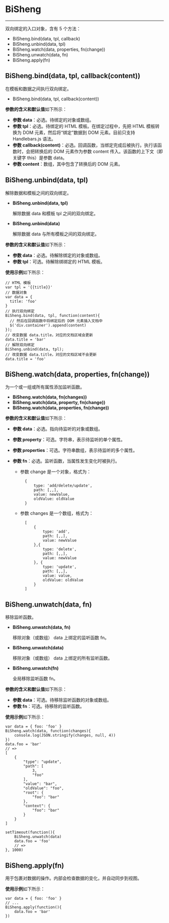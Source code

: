 # BiSheng
---

双向绑定的入口对象，含有 5 个方法：
* BiSheng.bind(data, tpl, callback)
* BiSheng.unbind(data, tpl)
* BiSheng.watch(data, properties, fn(change))
* BiSheng.unwatch(data, fn)
* BiSheng.apply(fn)

## BiSheng.bind(data, tpl, callback(content))

在模板和数据之间执行双向绑定。

* BiSheng.bind(data, tpl, callback(content))

**参数的含义和默认值**如下所示：

* **参数 data**：必选。待绑定的对象或数组。
* **参数 tpl**：必选。待绑定的 HTML 模板。在绑定过程中，先把 HTML 模板转换为 DOM 元素，然后将“绑定”数据到 DOM 元素。目前只支持 Handlebars.js 语法。
* **参数 callback(content)**：必选。回调函数，当绑定完成后被执行。执行该函数时，会把转换后的 DOM 元素作为参数 content 传入。该函数的上下文（即关键字 this）是参数 data。
* **参数 content**：数组，其中包含了转换后的 DOM 元素。

## BiSheng.unbind(data, tpl)

解除数据和模板之间的双向绑定。

* **BiSheng.unbind(data, tpl)**

    解除数据 data 和模板 tpl 之间的双向绑定。

* **BiSheng.unbind(data)**

    解除数据 data 与所有模板之间的双向绑定。


**参数的含义和默认值**如下所示：

* **参数 data**：必选。待解除绑定的对象或数组。
* **参数 tpl**：可选。待解除绑绑定的 HTML 模板。

**使用示例**如下所示：

    // HTML 模板
    var tpl = '{{title}}'
    // 数据对象
    var data = {
      title: 'foo'
    }
    // 执行双向绑定
    BiSheng.bind(data, tpl, function(content){
      // 然后在回调函数中将绑定后的 DOM 元素插入文档中
      $('div.container').append(content)
    });
    // 改变数据 data.title，对应的文档区域会更新
    data.title = 'bar'
    // 解除双向绑定
    BiSheng.unbind(data, tpl);
    // 改变数据 data.title，对应的文档区域不会更新
    data.title = 'foo'

## BiSheng.watch(data, properties, fn(change))

为一个或一组或所有属性添加监听函数。
<!--Attach default handler function to all properties.-->

* **BiSheng.watch(data, fn(changes))**
* **BiSheng.watch(data, property, fn(change))**
* **BiSheng.watch(data, properties, fn(change))**

**参数的含义和默认值**如下所示：

* **参数 data**：必选。指向待监听的对象或数组。
* **参数 property**：可选。字符串，表示待监听的单个属性。
* **参数 properties**：可选。字符串数组，表示待监听的多个属性。
* **参数 fn**：必选。监听函数，当属性发生变化时被执行。
    
    * 参数 change 是一个对象，格式为：

            {
                type: 'add/delete/update',
                path: [,,],
                value: newValue,
                oldValue: oldValue
            }

    * 参数 changes 是一个数组，格式为：
    
            [
                {
                    type: 'add',
                    path: [,,],
                    value: newValue
                },{
                    type: 'delete',
                    path: [,,],
                    value: newValue
                }, {
                    type: 'update',
                    path: [,,],
                    value: value,
                    oldValue: oldValue
                }
            ]

## BiSheng.unwatch(data, fn)

移除监听函数。

* **BiSheng.unwatch(data, fn)**
    
    移除对象（或数组） data 上绑定的监听函数 fn。

* **BiSheng.unwatch(data)**

    移除对象（或数组） data 上绑定的所有监听函数。

* **BiSheng.unwatch(fn)**

    全局移除监听函数 fn。


**参数的含义和默认值**如下所示：

* **参数 data**：可选。待移除监听函数的对象或数组。
* **参数 fn**：可选。待移除的监听函数。

**使用示例**如下所示：

    var data = { foo: 'foo' }
    BiSheng.watch(data, function(changes){
        console.log(JSON.stringify(changes, null, 4))
    })
    data.foo = 'bar'
    // =>
    [
        {
            "type": "update",
            "path": [
                3,
                "foo"
            ],
            "value": "bar",
            "oldValue": "foo",
            "root": {
                "foo": "bar"
            },
            "context": {
                "foo": "bar"
            }
        }
    ]
    
    setTimeout(function(){
        BiSheng.unwatch(data)
        data.foo = 'foo'
        // => 
    }, 1000)

## BiSheng.apply(fn)

用于包裹对数据的操作。内部会检查数据的变化，并自动同步到视图。

**使用示例**如下所示：

    var data = { foo: 'foo' }
    // ...
    BiSheng.apply(function(){
        data.foo = 'bar'
    })

<script>
    $('div.catalog ul').addClass('pre')
</script>